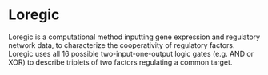 Loregic
===

Loregic is a computational method inputting gene expression and regulatory network data, to characterize the cooperativity of regulatory factors. Loregic uses all 16 possible two-input-one-output logic gates (e.g. AND or XOR) to describe triplets of two factors regulating a common target.



